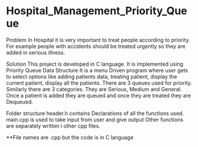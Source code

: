 # Hospital_Management_Priority_Queue

Problem
In Hospital it is very important to treat people according to priority. 
For example people with accidents should be treated urgently so they are added in serious illness. 

Solution
This project is developed in C language. It is implemented using Priority Queue Data Structure
It is a menu Driven program where user gets to select options like adding patients data, treating patient, display the current patient, display all the patients.
There are 3 queues used for priority.
Similarly there are 3 categories. They are Serious, Medium and General.
Once a patient is added they are queued and once they are treated they are Dequeued.

Folder structure
header.h contains Declarations of all the functions used.
main.cpp is used to take input from user and give output
Other functions are separately written i other cpp files.

**File names are .cpp but the code is in C language
